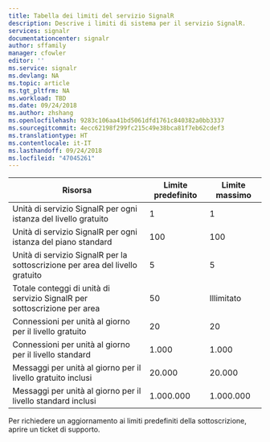 ```yaml
---
title: Tabella dei limiti del servizio SignalR
description: Descrive i limiti di sistema per il servizio SignalR.
services: signalr
documentationcenter: signalr
author: sffamily
manager: cfowler
editor: ''
ms.service: signalr
ms.devlang: NA
ms.topic: article
ms.tgt_pltfrm: NA
ms.workload: TBD
ms.date: 09/24/2018
ms.author: zhshang
ms.openlocfilehash: 9283c106aa41bd5061dfd1761c840382a0bb3337
ms.sourcegitcommit: 4ecc62198f299fc215c49e38bca81f7eb62cdef3
ms.translationtype: HT
ms.contentlocale: it-IT
ms.lasthandoff: 09/24/2018
ms.locfileid: "47045261"
---
```

| Risorsa | Limite predefinito | Limite massimo | 
| --- | --- | --- |
| Unità di servizio SignalR per ogni istanza del livello gratuito |1 |1 |
| Unità di servizio SignalR per ogni istanza del piano standard |100 |100 |
| Unità di servizio SignalR per la sottoscrizione per area del livello gratuito|5 |5 |
| Totale conteggi di unità di servizio SignalR per sottoscrizione per area |50 |Illimitato |
| Connessioni per unità al giorno per il livello gratuito |20 |20 |
| Connessioni per unità al giorno per il livello standard |1.000 |1.000|
| Messaggi per unità al giorno per il livello gratuito inclusi|20.000 |20.000 |
| Messaggi per unità al giorno per il livello standard inclusi|1.000.000 |1.000.000 |

Per richiedere un aggiornamento ai limiti predefiniti della sottoscrizione, aprire un ticket di supporto. 
